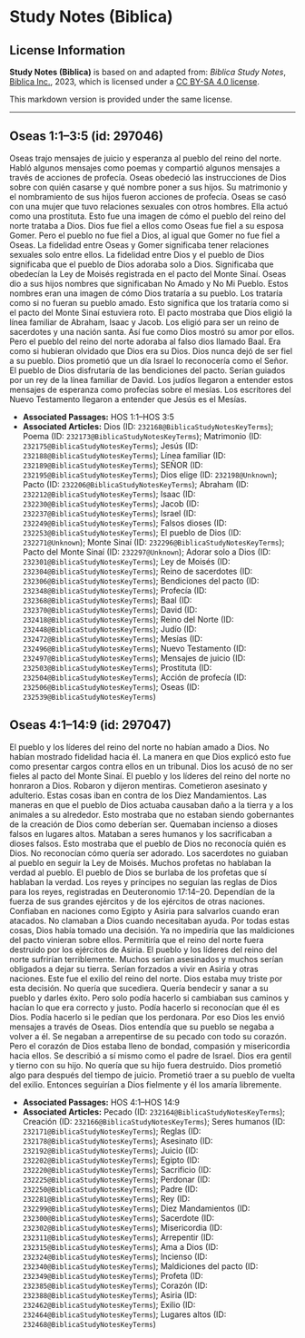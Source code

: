 # Study Notes (Biblica)

## License Information

**Study Notes (Biblica)** is based on and adapted from: _Biblica Study Notes_, [Biblica Inc.](https://www.biblica.com/), 2023, which is licensed under a [CC BY-SA 4.0 license](https://creativecommons.org/licenses/by-sa/4.0/legalcode.en).

This markdown version is provided under the same license.



--------------------------------

## Oseas 1:1–3:5 (id: 297046)

Oseas trajo mensajes de juicio y esperanza al pueblo del reino del norte. Habló algunos mensajes como poemas y compartió algunos mensajes a través de acciones de profecía. Oseas obedeció las instrucciones de Dios sobre con quién casarse y qué nombre poner a sus hijos. Su matrimonio y el nombramiento de sus hijos fueron acciones de profecía. Oseas se casó con una mujer que tuvo relaciones sexuales con otros hombres. Ella actuó como una prostituta. Esto fue una imagen de cómo el pueblo del reino del norte trataba a Dios. Dios fue fiel a ellos como Oseas fue fiel a su esposa Gomer. Pero el pueblo no fue fiel a Dios, al igual que Gomer no fue fiel a Oseas. La fidelidad entre Oseas y Gomer significaba tener relaciones sexuales solo entre ellos. La fidelidad entre Dios y el pueblo de Dios significaba que el pueblo de Dios adoraba solo a Dios. Significaba que obedecían la Ley de Moisés registrada en el pacto del Monte Sinaí. Oseas dio a sus hijos nombres que significaban No Amado y No Mi Pueblo. Estos nombres eran una imagen de cómo Dios trataría a su pueblo. Los trataría como si no fueran su pueblo amado. Esto significa que los trataría como si el pacto del Monte Sinaí estuviera roto. El pacto mostraba que Dios eligió la línea familiar de Abraham, Isaac y Jacob. Los eligió para ser un reino de sacerdotes y una nación santa. Así fue como Dios mostró su amor por ellos. Pero el pueblo del reino del norte adoraba al falso dios llamado Baal. Era como si hubieran olvidado que Dios era su Dios. Dios nunca dejó de ser fiel a su pueblo. Dios prometió que un día Israel lo reconocería como el Señor. El pueblo de Dios disfrutaría de las bendiciones del pacto. Serían guiados por un rey de la línea familiar de David. Los judíos llegaron a entender estos mensajes de esperanza como profecías sobre el mesías. Los escritores del Nuevo Testamento llegaron a entender que Jesús es el Mesías.

* **Associated Passages:** HOS 1:1–HOS 3:5
* **Associated Articles:** Dios (ID: `232168@BiblicaStudyNotesKeyTerms`); Poema (ID: `232173@BiblicaStudyNotesKeyTerms`); Matrimonio (ID: `232175@BiblicaStudyNotesKeyTerms`); Jesús (ID: `232188@BiblicaStudyNotesKeyTerms`); Línea familiar (ID: `232189@BiblicaStudyNotesKeyTerms`); SEÑOR (ID: `232195@BiblicaStudyNotesKeyTerms`); Dios elige (ID: `232198@Unknown`); Pacto (ID: `232206@BiblicaStudyNotesKeyTerms`); Abraham (ID: `232212@BiblicaStudyNotesKeyTerms`); Isaac (ID: `232230@BiblicaStudyNotesKeyTerms`); Jacob (ID: `232237@BiblicaStudyNotesKeyTerms`); Israel (ID: `232249@BiblicaStudyNotesKeyTerms`); Falsos dioses (ID: `232253@BiblicaStudyNotesKeyTerms`); El pueblo de Dios (ID: `232271@Unknown`); Monte Sinaí (ID: `232296@BiblicaStudyNotesKeyTerms`); Pacto del Monte Sinaí (ID: `232297@Unknown`); Adorar solo a Dios (ID: `232301@BiblicaStudyNotesKeyTerms`); Ley de Moisés (ID: `232304@BiblicaStudyNotesKeyTerms`); Reino de sacerdotes (ID: `232306@BiblicaStudyNotesKeyTerms`); Bendiciones del pacto (ID: `232348@BiblicaStudyNotesKeyTerms`); Profecía (ID: `232368@BiblicaStudyNotesKeyTerms`); Baal (ID: `232370@BiblicaStudyNotesKeyTerms`); David (ID: `232418@BiblicaStudyNotesKeyTerms`); Reino del Norte (ID: `232448@BiblicaStudyNotesKeyTerms`); Judío (ID: `232472@BiblicaStudyNotesKeyTerms`); Mesías (ID: `232496@BiblicaStudyNotesKeyTerms`); Nuevo Testamento (ID: `232497@BiblicaStudyNotesKeyTerms`); Mensajes de juicio (ID: `232503@BiblicaStudyNotesKeyTerms`); Prostituta (ID: `232504@BiblicaStudyNotesKeyTerms`); Acción de profecía (ID: `232506@BiblicaStudyNotesKeyTerms`); Oseas (ID: `232539@BiblicaStudyNotesKeyTerms`)

## Oseas 4:1–14:9 (id: 297047)

El pueblo y los líderes del reino del norte no habían amado a Dios. No habían mostrado fidelidad hacia él. La manera en que Dios explicó esto fue como presentar cargos contra ellos en un tribunal. Dios los acusó de no ser fieles al pacto del Monte Sinaí. El pueblo y los líderes del reino del norte no honraron a Dios. Robaron y dijeron mentiras. Cometieron asesinato y adulterio. Estas cosas iban en contra de los Diez Mandamientos. Las maneras en que el pueblo de Dios actuaba causaban daño a la tierra y a los animales a su alrededor. Esto mostraba que no estaban siendo gobernantes de la creación de Dios como deberían ser. Quemaban incienso a dioses falsos en lugares altos. Mataban a seres humanos y los sacrificaban a dioses falsos. Esto mostraba que el pueblo de Dios no reconocía quién es Dios. No reconocían cómo quería ser adorado. Los sacerdotes no guiaban al pueblo en seguir la Ley de Moisés. Muchos profetas no hablaban la verdad al pueblo. El pueblo de Dios se burlaba de los profetas que sí hablaban la verdad. Los reyes y príncipes no seguían las reglas de Dios para los reyes, registradas en Deuteronomio 17:14–20\. Dependían de la fuerza de sus grandes ejércitos y de los ejércitos de otras naciones. Confiaban en naciones como Egipto y Asiria para salvarlos cuando eran atacados. No clamaban a Dios cuando necesitaban ayuda. Por todas estas cosas, Dios había tomado una decisión. Ya no impediría que las maldiciones del pacto vinieran sobre ellos. Permitiría que el reino del norte fuera destruido por los ejércitos de Asiria. El pueblo y los líderes del reino del norte sufrirían terriblemente. Muchos serían asesinados y muchos serían obligados a dejar su tierra. Serían forzados a vivir en Asiria y otras naciones. Este fue el exilio del reino del norte. Dios estaba muy triste por esta decisión. No quería que sucediera. Quería bendecir y sanar a su pueblo y darles éxito. Pero solo podía hacerlo si cambiaban sus caminos y hacían lo que era correcto y justo. Podía hacerlo si reconocían que él es Dios. Podía hacerlo si le pedían que los perdonara. Por eso Dios les envió mensajes a través de Oseas. Dios entendía que su pueblo se negaba a volver a él. Se negaban a arrepentirse de su pecado con todo su corazón. Pero el corazón de Dios estaba lleno de bondad, compasión y misericordia hacia ellos. Se describió a sí mismo como el padre de Israel. Dios era gentil y tierno con su hijo. No quería que su hijo fuera destruido. Dios prometió algo para después del tiempo de juicio. Prometió traer a su pueblo de vuelta del exilio. Entonces seguirían a Dios fielmente y él los amaría libremente.

* **Associated Passages:** HOS 4:1–HOS 14:9
* **Associated Articles:** Pecado (ID: `232164@BiblicaStudyNotesKeyTerms`); Creación (ID: `232166@BiblicaStudyNotesKeyTerms`); Seres humanos (ID: `232171@BiblicaStudyNotesKeyTerms`); Reglas (ID: `232178@BiblicaStudyNotesKeyTerms`); Asesinato (ID: `232192@BiblicaStudyNotesKeyTerms`); Juicio (ID: `232202@BiblicaStudyNotesKeyTerms`); Egipto (ID: `232220@BiblicaStudyNotesKeyTerms`); Sacrificio (ID: `232225@BiblicaStudyNotesKeyTerms`); Perdonar (ID: `232250@BiblicaStudyNotesKeyTerms`); Padre (ID: `232281@BiblicaStudyNotesKeyTerms`); Rey (ID: `232299@BiblicaStudyNotesKeyTerms`); Diez Mandamientos (ID: `232300@BiblicaStudyNotesKeyTerms`); Sacerdote (ID: `232302@BiblicaStudyNotesKeyTerms`); Misericordia (ID: `232311@BiblicaStudyNotesKeyTerms`); Arrepentir (ID: `232315@BiblicaStudyNotesKeyTerms`); Ama a Dios (ID: `232324@BiblicaStudyNotesKeyTerms`); Incienso (ID: `232340@BiblicaStudyNotesKeyTerms`); Maldiciones del pacto (ID: `232349@BiblicaStudyNotesKeyTerms`); Profeta (ID: `232385@BiblicaStudyNotesKeyTerms`); Corazón (ID: `232388@BiblicaStudyNotesKeyTerms`); Asiria (ID: `232462@BiblicaStudyNotesKeyTerms`); Exilio (ID: `232464@BiblicaStudyNotesKeyTerms`); Lugares altos (ID: `232468@BiblicaStudyNotesKeyTerms`)


